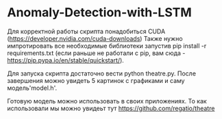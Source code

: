 # Anomaly-Detection-with-LSTM

Для корректной работы скрипта понадобиться CUDA (https://developer.nvidia.com/cuda-downloads)
Также нужно импротировать все необходимые библиотеки запустив pip install -r requirements.txt (если раньше не работали с pip, вам сюда - https://pip.pypa.io/en/stable/quickstart/).

Для запуска скрипта достаточно вести python theatre.py. После завершения можно увидеть 5 картинок с графиками и саму модель'model.h'. 

Готовую модель можно использовать в своих приложениях. То как использовали мы можно увидеьт тут https://github.com/regatio/theatre

